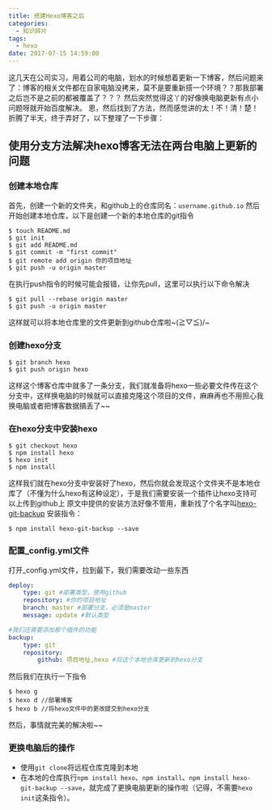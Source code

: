 ```yaml
---
title: 搭建Hexo博客之后
categories:
  - 知识碎片
tags:
  - hexo
date: 2017-07-15 14:59:00
---
```

这几天在公司实习，用着公司的电脑，划水的时候想着更新一下博客，然后问题来了：博客的相关文件都在自家电脑没拷来，莫不是要重新搭一个环境？？那我部署之后岂不是之前的都被覆盖了？？？
然后突然觉得这丫的好像换电脑更新有点小问题呀就开始百度解决。
恩，然后找到了方法，然而感觉讲的太！不！清！楚！
折腾了半天，终于弄好了，以下整理了一下步骤：

## 使用分支方法解决hexo博客无法在两台电脑上更新的问题

### 创建本地仓库

首先，创建一个新的文件夹，和github上的仓库同名：`username.github.io`
然后开始创建本地仓库，以下是创建一个新的本地仓库的git指令
```git
$ touch README.md
$ git init 
$ git add README.md
$ git commit -m "first commit"
$ git remote add origin 你的项目地址
$ git push -u origin master
```
在执行push指令的时候可能会报错，让你先pull，这里可以执行以下命令解决
```git
$ git pull --rebase origin master
$ git push -u origin master
```
这样就可以将本地仓库里的文件更新到github仓库啦~\(≧▽≦)/~

### 创建hexo分支

```git
$ git branch hexo
$ git push origin hexo
```
这样这个博客仓库中就多了一条分支，我们就准备将hexo一些必要文件传在这个分支中，这样换电脑的时候就可以直接克隆这个项目的文件，麻麻再也不用担心我换电脑或者把博客数据搞丢了~~

### 在hexo分支中安装hexo

```git
$ git checkout hexo
$ npm install hexo
$ hexo init
$ npm install
```
这样我们就在hexo分支中安装好了hexo，然后你就会发现这个文件夹不是本地仓库了（不懂为什么hexo有这种设定），于是我们需要安装一个插件让hexo支持可以上传到github上
原文中提供的安装方法好像不管用，重新找了个名字叫[hexo-git-backup](https://github.com/coneycode/hexo-git-backup)
安装指令：
```git
$ npm install hexo-git-backup --save
```

### 配置_config.yml文件

打开_config.yml文件，拉到最下，我们需要改动一些东西
```yml
deploy:
	type: git #部署类型，使用github
	repository: #你的项目地址
	branch: master #部署分支，必须是master
	message: update #默认类型

#我们还需要添加那个插件的功能
backup:
	type: git
	repository:
		github: 项目地址,hexo #将这个本地仓库更新到hexo分支
```
然后我们在执行一下指令
```git
$ hexo g 
$ hexo d //部署博客
$ hexo b //将hexo文件中的更改提交到hexo分支
```
然后，事情就完美的解决啦~~

### 更换电脑后的操作

* 使用`git clone`将远程仓库克隆到本地
* 在本地的仓库执行`npm install hexo`、`npm install`、`npm install hexo-git-backup --save`，就完成了更换电脑更新的操作啦（记得，不需要`hexo init`这条指令）。


